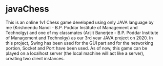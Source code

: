 # javaChess
This is an online 1v1 Chess game developed using only JAVA language by me (Krishnendu Nandi - B.P. Poddar Institute of Management and Technolgy) and one of my classmates (Arijit Banerjee - B.P. Poddar Institute of Management and Technolgy) as our 3rd year JAVA project on 2020.
In this project, Swing has been used for the GUI part and for the networking portion, Socket and Port have been used.
As of now, this game can be played on a localhost server (the local machine will act like a server), creating two client instances.
